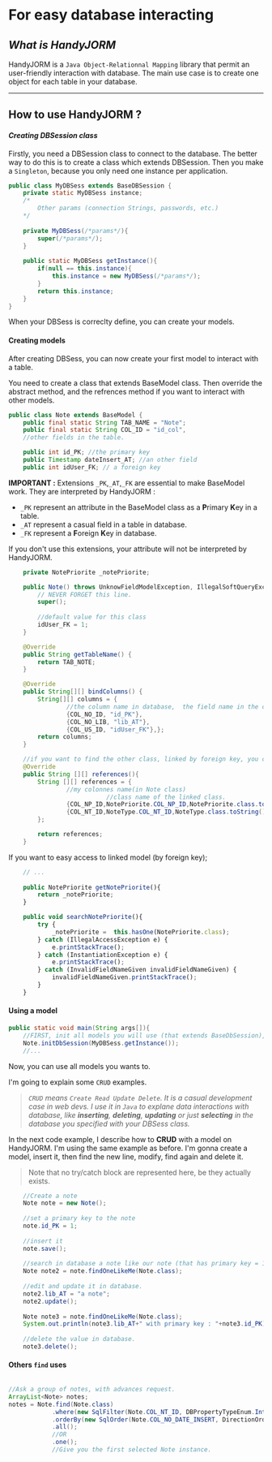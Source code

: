 # For easy database interacting


## _What is HandyJORM_

HandyJORM is a `Java Object-Relationnal Mapping` library that permit an user-friendly interaction with database. The main use case is to create one object for each table in your database.  

---

## How to use HandyJORM ?

#### _Creating DBSession class_

Firstly, you need a DBSession class to connect to the database. The better way to do this is to create a class which extends DBSession. Then you make a `Singleton`, because you only need one instance per application.

```java
public class MyDBSess extends BaseDBSession {
    private static MyDBSess instance;
    /*
        Other params (connection Strings, passwords, etc.)
    */
    
    private MyDBSess(/*params*/){
        super(/*params*/);
    }
    
    public static MyDBSess getInstance(){
        if(null == this.instance){
            this.instance = new MyDBSess(/*params*/);
        }
        return this.instance;
    }
}
```

When your DBSess is correclty define, you can create your models.

#### Creating models
    
After creating DBSess, you can now create your first model to interact with a table.

You need to create a class that extends BaseModel class.
Then override the abstract method, and the refrences method if you want to interact with other models.


```java
public class Note extends BaseModel {
    public final static String TAB_NAME = "Note";
    public final static String COL_ID = "id_col",
    //other fields in the table.

    public int id_PK; //the primary key
    public Timestamp dateInsert_AT; //an other field
    public int idUser_FK; // a foreign key
```
**IMPORTANT :**
Extensions `_PK`,`_AT`,`_FK` are essential to make BaseModel work. They are interpreted by HandyJORM :
- `_PK` represent an attribute in the BaseModel class as a **P**rimary **K**ey in a table.
- `_AT` represent a casual field in a table in database.
- `_FK` represent a **F**oreign **K**ey in database.

If you don't use this extensions, your attribute will not be interpreted by HandyJORM.
```java
    private NotePriorite _notePriorite;

    public Note() throws UnknowFieldModelException, IllegalSoftQueryException {
        // NEVER FORGET this line.
        super();
        
        //default value for this class
        idUser_FK = 1;
    }

    @Override
    public String getTableName() {
        return TAB_NOTE;
    }

    @Override
    public String[][] bindColumns() {
        String[][] columns = {
                //the column name in database,  the field name in the class 
                {COL_NO_ID, "id_PK"},
                {COL_NO_LIB, "lib_AT"},
                {COL_US_ID, "idUser_FK"},};
        return columns;
    }

    //if you want to find the other class, linked by foreign key, you can give the name.
    @Override
    public String [][] references(){
        String [][] references = {
                //my colonnes name(in Note class)     
                           //class name of the linked class.
                {COL_NP_ID,NotePriorite.COL_NP_ID,NotePriorite.class.toString()},
                {COL_NT_ID,NoteType.COL_NT_ID,NoteType.class.toString()},
        };

        return references;
    }
```

If you want to easy access to linked model (by foreign key);

```javascript
    // ...
    
    public NotePriorite getNotePriorite(){
        return _notePriorite;
    }

    public void searchNotePriorite(){
        try {
            _notePriorite =  this.hasOne(NotePriorite.class);
        } catch (IllegalAccessException e) {
            e.printStackTrace();
        } catch (InstantiationException e) {
            e.printStackTrace();
        } catch (InvalidFieldNameGiven invalidFieldNameGiven) {
            invalidFieldNameGiven.printStackTrace();
        }
    }
```

#### Using a model

```java
public static void main(String args[]){
    //FIRST, init all models you will use (that extends BaseDbSession), with this connection
    Note.initDbSession(MyDBSess.getInstance());
    //...
```
Now, you can use all models you wants to.

I'm going to explain some `CRUD` examples. 

>_`CRUD` means `Create Read Update Delete`. It is a casual development case in web devs. I use it in `Java` to explane data interactions with database, like **inserting**, **deleting**, **updating** or just **selecting** in the database you specified with your DBSess class._

In the next code example, I describe how to **CRUD** with a model on HandyJORM. 
I'm using the same example as before. I'm gonna create a model, insert it, then find the new line, modify, find again and delete it.

>Note that no try/catch block are represented here, be they actually exists.
```java
    //Create a note
    Note note = new Note();
    
    //set a primary key to the note
    note.id_PK = 1;
    
    //insert it
    note.save();
    
    //search in database a note like our note (that has primary key = 1), and store it as note2
    Note note2 = note.findOneLikeMe(Note.class);
    
    //edit and update it in database.
    note2.lib_AT = "a note";
    note2.update();
    
    Note note3 = note.findOneLikeMe(Note.class);
    System.out.println(note3.lib_AT+" with primary key : "+note3.id_PK); //print "a note".
    
    //delete the value in database.
    note3.delete();    
```    

#### Others `find` uses    
```java

//Ask a group of notes, with advances request.
ArrayList<Note> notes;
notes = Note.find(Note.class)
            .where(new SqlFilter(Note.COL_NT_ID, DBPropertyTypeEnum.Integer,_filter.id_PK,ComparisonStrategyEnum.Equals))
            .orderBy(new SqlOrder(Note.COL_NO_DATE_INSERT, DirectionOrderEnum.DESC))
            .all();
            //OR
            .one();
            //Give you the first selected Note instance.
```
